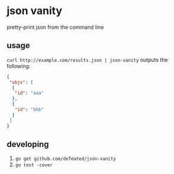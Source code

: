 # json vanity

pretty-print json from the command line

## usage

`curl http://example.com/results.json | json-vanity` outputs the following:

```json
{
 "objs": [
  {
   "id": "aaa"
  },
  {
   "id": "bbb"
  }
 ]
}
```

## developing

  1. `go get github.com/defeated/json-vanity`
  2. `go test -cover`
